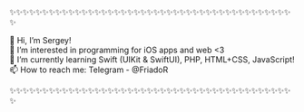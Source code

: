 ✨✨✨✨✨✨✨✨✨✨✨✨✨✨✨✨✨✨✨✨✨✨✨✨✨✨✨✨✨✨✨✨✨✨✨✨✨✨✨✨✨✨✨✨
  
👋 Hi, I’m Sergey!                       
👀 I’m interested in programming for iOS apps and web <3              
🌱 I’m currently learning Swift (UIKit & SwiftUI), PHP, HTML+CSS, JavaScript!   
📫 How to reach me: Telegram - @FriadoR            

✨✨✨✨✨✨✨✨✨✨✨✨✨✨✨✨✨✨✨✨✨✨✨✨✨✨✨✨✨✨✨✨✨✨✨✨✨✨✨✨✨✨✨✨
